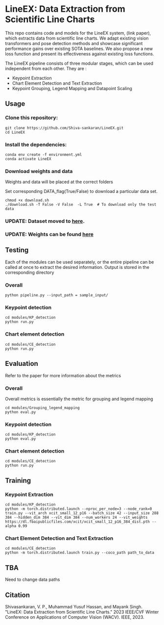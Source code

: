 # LineEX: Data Extraction from Scientific Line Charts

This repo contains code and models for the LineEX system, (link paper), which extracts data from scientific line charts. We adapt existing vision transformers and pose detection methods and showcase significant performance gains over existing SOTA baselines. We also propose a new loss function and present its effectiveness against existing loss functions.

The LineEX pipeline consists of three modular stages, which can be used independent from each other. They are :

* Keypoint Extraction
* Chart Element Detection and Text Extraction
* Keypoint Grouping, Legend Mapping and Datapoint Scaling

## Usage

### Clone this repository:
```
git clone https://github.com/Shiva-sankaran/LineEX.git
cd LineEX
```
### Install the dependencies:

```
conda env create -f environment.yml
conda activate LineEX
```

### Download weights and data
Weights and data will be placed at the correct folders

Set corresponding DATA_flag(True/False) to download a particular data set.

```
chmod +x download.sh
./download.sh -T False -V False  -L True  # To download only the test data 
```

### UPDATE: Dataset moved to [here](https://drive.google.com/drive/u/0/folders/1VX570JGCffPFfGybFyJsGRc4RMmmuNaz).
### UPDATE: Weights can be found [here](https://drive.google.com/drive/folders/15bKREf2EBORHBZx_xz53eVJzs9e4cZ7Q?usp=sharing)

## Testing
Each of the modules can be used separately, or the entire pipeline can be called at once to extract the desired information. Output is stored in the corresponding directory

### Overall
```
python pipeline.py --input_path = sample_input/
```
### Keypoint detection
```
cd modules/KP_detection
python run.py
```
### Chart element detection
```
cd modules/CE_detection
python run.py
```

## Evaluation
Refer to the paper for more information about the metrics

### Overall

Overall metrics is essentially the metric for grouping and legend mapping
```
cd modules/Grouping_legend_mapping
python eval.py
```
### Keypoint detection
```
cd modules/KP_detection
python eval.py
```
### Chart element detection
```
cd modules/CE_detection
python run.py
```

## Training 



### Keypoint Extraction
```
cd modules/KP_detection
python -m torch.distributed.launch --nproc_per_node=3 --node_rank=0 train.py --vit_arch xcit_small_12_p16 --batch_size 42 --input_size 288 384 --hidden_dim 384 --vit_dim 384 --num_workers 24 --vit_weights https://dl.fbaipublicfiles.com/xcit/xcit_small_12_p16_384_dist.pth --alpha 0.99
```

### Chart Element Detection and Text Extraction
```
cd modules/CE_detection
python -m torch.distributed.launch train.py --coco_path path_to_data

```



## TBA
Need to change data paths

## Citation

Shivasankaran, V. P., Muhammad Yusuf Hassan, and Mayank Singh. "LineEX: Data Extraction from Scientific Line Charts." 2023 IEEE/CVF Winter Conference on Applications of Computer Vision (WACV). IEEE, 2023.
